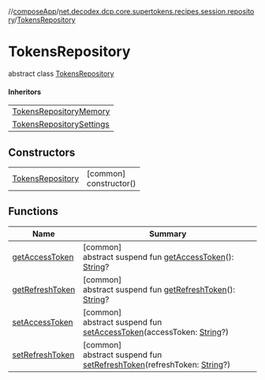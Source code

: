 //[composeApp](../../../index.md)/[net.decodex.dcp.core.supertokens.recipes.session.repository](../index.md)/[TokensRepository](index.md)

# TokensRepository

abstract class [TokensRepository](index.md)

#### Inheritors

| |
|---|
| [TokensRepositoryMemory](../-tokens-repository-memory/index.md) |
| [TokensRepositorySettings](../-tokens-repository-settings/index.md) |

## Constructors

| | |
|---|---|
| [TokensRepository](-tokens-repository.md) | [common]<br>constructor() |

## Functions

| Name | Summary |
|---|---|
| [getAccessToken](get-access-token.md) | [common]<br>abstract suspend fun [getAccessToken](get-access-token.md)(): [String](https://kotlinlang.org/api/latest/jvm/stdlib/kotlin/-string/index.html)? |
| [getRefreshToken](get-refresh-token.md) | [common]<br>abstract suspend fun [getRefreshToken](get-refresh-token.md)(): [String](https://kotlinlang.org/api/latest/jvm/stdlib/kotlin/-string/index.html)? |
| [setAccessToken](set-access-token.md) | [common]<br>abstract suspend fun [setAccessToken](set-access-token.md)(accessToken: [String](https://kotlinlang.org/api/latest/jvm/stdlib/kotlin/-string/index.html)?) |
| [setRefreshToken](set-refresh-token.md) | [common]<br>abstract suspend fun [setRefreshToken](set-refresh-token.md)(refreshToken: [String](https://kotlinlang.org/api/latest/jvm/stdlib/kotlin/-string/index.html)?) |
